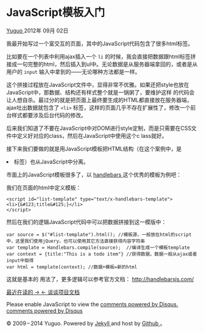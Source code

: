 #  JavaScript模板入门

[ Yuguo ](http://yuguo.us) 2012年 09月 02日

我最开始写过一个富交互的页面，其中的JavaScript代码包含了很多html标签。

比如要在一个列表中利用ajax插入一个 ` li `
的时候，我会直接把数据跟html标签拼接成一句完整的html，然后插入到ul中。无论数据是从服务器端拿回的，或者是从用户的 ` input `
输入中拿到的——无论哪种方法都是一样。

这个拼接过程放在JavaScript文件中，显得非常不优雅。如果还把style也放在JavaScript中，那数据、结构还有样式整个就是一锅粥了，要维护这样
的代码会让人想自杀。最过分的就是把页面上最终要生成的HTML都直接放在服务器端，ajax吐出数据就包含了 ` <li> `
标签，这样的页面几乎不存在扩展性了，修改一个前台样式都要涉及后台代码的修改。

后来我们知道了不要在JavaScript中对DOM进行style定制，而是只需要在CSS文件中定义好对应的class，然后在JavaScript中使用这个c
lass就好。

接下来我们要做的就是用JavaScript模板把HTML结构（在这个案例中，是<li>标签）也从JavaScript中分离。

市面上的JavaScript模板很多了，以 [ handlebars ](http://handlebarsjs.com/) 这个优秀的模板为例吧：

我们在页面的html中定义模板：

    
    
    <script id="list-template" type="text/x-handlebars-template">
    <li>{&#123;title&#125;}</li>
    </script>
    

然后在我们的逻辑JavaScript代码中可以把数据拼接到这一模版中：

    
    
    var source = $("#list-template").html(); //模板源，一般放在html的script中，这里我们使用jQuery，也可以使用其它方法直接获得内容字符串
    var template = Handlebars.compile(source);  //编译生成一个模板template
    var context = {title:"This is a todo item"} //获得数据，数据一般从ajax或者input中取得
    var html = template(context); //数据+模板=新的html
    

这就是基本的 用法了，更多逻辑可以参考官方文档： [ http://handlebarsjs.com/
](http://handlebarsjs.com/)

[ 最近在读的 → ](/weblog/recently-read/) [ ← 谈谈项目文档 ](/weblog/project-document/)

Please enable JavaScript to view the [ comments powered by Disqus.
](http://disqus.com/?ref_noscript) [ comments powered by  Disqus
](http://disqus.com)

© 2009 – 2014 Yuguo. Powered by [ Jekyll ](https://github.com/mojombo/jekyll)
and host by [ Github ](https://github.com/yuguo) 。

